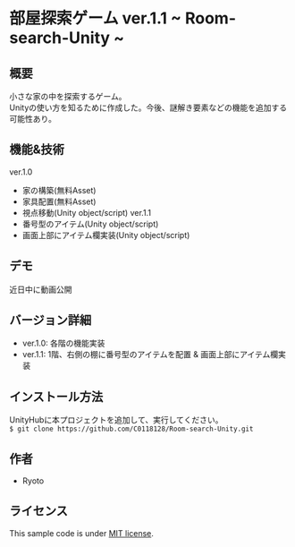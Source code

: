 # 部屋探索ゲーム ver.1.1 ~ Room-search-Unity ~

## 概要
小さな家の中を探索するゲーム。</br>
Unityの使い方を知るために作成した。今後、謎解き要素などの機能を追加する可能性あり。

## 機能&技術
ver.1.0
* 家の構築(無料Asset)
* 家具配置(無料Asset)
* 視点移動(Unity object/script)
ver.1.1
* 番号型のアイテム(Unity object/script)
* 画面上部にアイテム欄実装(Unity object/script)

## デモ
近日中に動画公開

## バージョン詳細
* ver.1.0: 各階の機能実装
* ver.1.1: 1階、右側の棚に番号型のアイテムを配置 & 画面上部にアイテム欄実装

## インストール方法
UnityHubに本プロジェクトを追加して、実行してください。 </br>
`$ git clone https://github.com/C0118128/Room-search-Unity.git`

## 作者
* Ryoto

## ライセンス
This sample code is under [MIT license](https://en.wikipedia.org/wiki/MIT_License).
